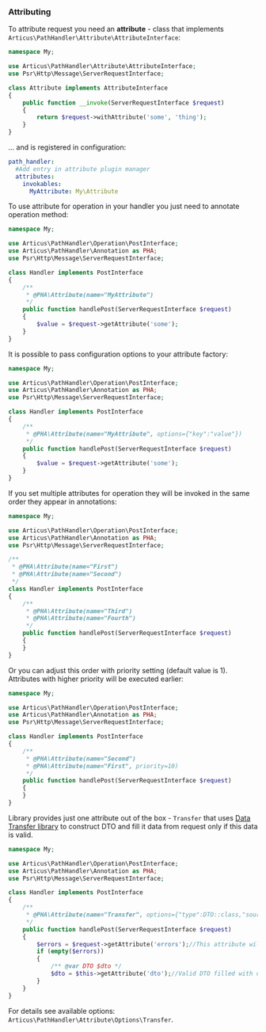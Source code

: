 ### Attributing

To attribute request you need an **attribute** - class that implements `Articus\PathHandler\Attribute\AttributeInterface`:

```PHP
namespace My;

use Articus\PathHandler\Attribute\AttributeInterface;
use Psr\Http\Message\ServerRequestInterface;

class Attribute implements AttributeInterface
{
    public function __invoke(ServerRequestInterface $request)
    {
        return $request->withAttribute('some', 'thing'); 
    }
}
```
 
... and is registered in configuration:
 
```YAML
path_handler:
  #Add entry in attribute plugin manager 
  attributes:
    invokables:
      MyAttribute: My\Attribute 
```

To use attribute for operation in your handler you just need to annotate operation method:

```PHP
namespace My;

use Articus\PathHandler\Operation\PostInterface;
use Articus\PathHandler\Annotation as PHA;
use Psr\Http\Message\ServerRequestInterface;

class Handler implements PostInterface
{
    /**
     * @PHA\Attribute(name="MyAttribute")
     */
    public function handlePost(ServerRequestInterface $request)
    {
        $value = $request->getAttribute('some'); 
    }
}
```

It is possible to pass configuration options to your attribute factory:

```PHP
namespace My;

use Articus\PathHandler\Operation\PostInterface;
use Articus\PathHandler\Annotation as PHA;
use Psr\Http\Message\ServerRequestInterface;

class Handler implements PostInterface
{
    /**
     * @PHA\Attribute(name="MyAttribute", options={"key":"value"})
     */
    public function handlePost(ServerRequestInterface $request)
    {
        $value = $request->getAttribute('some'); 
    }
}
```

If you set multiple attributes for operation they will be invoked in the same order they appear in annotations:

```PHP
namespace My;

use Articus\PathHandler\Operation\PostInterface;
use Articus\PathHandler\Annotation as PHA;
use Psr\Http\Message\ServerRequestInterface;

/**
 * @PHA\Attribute(name="First")
 * @PHA\Attribute(name="Second")
 */
class Handler implements PostInterface
{
    /**
     * @PHA\Attribute(name="Third")
     * @PHA\Attribute(name="Fourth")
     */
    public function handlePost(ServerRequestInterface $request)
    {
    }
}
```

Or you can adjust this order with priority setting (default value is 1). Attributes with higher priority will be executed earlier:

```PHP
namespace My;

use Articus\PathHandler\Operation\PostInterface;
use Articus\PathHandler\Annotation as PHA;
use Psr\Http\Message\ServerRequestInterface;

class Handler implements PostInterface
{
    /**
     * @PHA\Attribute(name="Second")
     * @PHA\Attribute(name="First", priority=10)
     */
    public function handlePost(ServerRequestInterface $request)
    {
    }
}
```

Library provides just one attribute out of the box - `Transfer` that uses [Data Transfer library](https://github.com/Articus/DataTransfer) to construct DTO and fill it data from request only if this data is valid.

```PHP
namespace My;

use Articus\PathHandler\Operation\PostInterface;
use Articus\PathHandler\Annotation as PHA;
use Psr\Http\Message\ServerRequestInterface;

class Handler implements PostInterface
{
    /**
     * @PHA\Attribute(name="Transfer", options={"type":DTO::class,"source":"get","objectAttr":"dto","errorAttr":"errors"})
     */
    public function handlePost(ServerRequestInterface $request)
    {
        $errors = $request->getAttribute('errors');//This attribute will store validation errors
        if (empty($errors))
        {
            /** @var DTO $dto */
            $dto = $this->getAttribute('dto');//Valid DTO filled with data from query params
        }
    }
}
```

For details see available options: `Articus\PathHandler\Attribute\Options\Transfer`.
